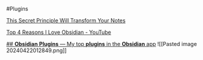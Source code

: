 #Plugins 


[This Secret Principle Will Transform Your Notes](https://www.youtube.com/watch?v=q0pQh69iPWA&pp=ygUSTmlrIE1haWxvIG9ic2lkaWFu "This Secret Principle Will Transform Your Notes")

[Top 4 Reasons I Love Obsidian - YouTube](https://www.youtube.com/watch?v=mutS7GIpC9A)

[## **Obsidian** **Plugins** — My top **plugins** in the **Obsidian** app](https://www.youtube.com/watch?v=X61wRmfZU8Y&ysclid=lva2j0wiab7125171)
![[Pasted image 20240422012849.png]]

